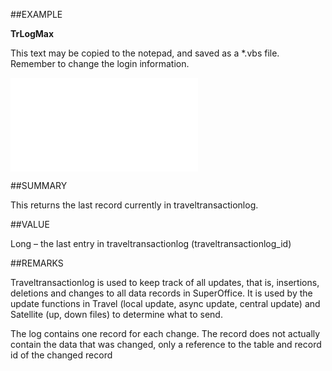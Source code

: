 
##EXAMPLE

**TrLogMax**

This text may be copied to the notepad, and saved as a *.vbs file. Remember to change the login information.

![](..\..\Examples\vbs\SOTravellers.TrLogMax.vbs.txt)


##SUMMARY

This returns the last record currently in traveltransactionlog.


##VALUE

Long – the last entry in traveltransactionlog (traveltransactionlog_id)


##REMARKS

Traveltransactionlog is used to keep track of all updates, that is, insertions, deletions and changes to all data records in SuperOffice. It is used by the update functions in Travel (local update, async update, central update) and Satellite (up, down files) to determine what to send. 

The log contains one record for each change. The record does not actually contain the data that was changed, only a reference to the table and record id of the changed record

